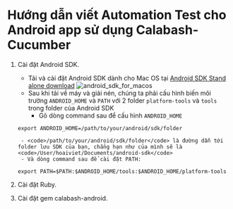 # Hướng dẫn viết Automation Test cho Android app sử dụng Calabash-Cucumber

1. Cài đặt Android SDK. 
    - Tải và cài đặt Android SDK dành cho Mac OS tại [Android SDK Stand alone download](http://developer.android.com/sdk/index.html#Other)
    ![android_sdk_for_macos](http://i.imgur.com/sm5eCyE.png)
    - Sau khi tải về máy và giải nén, chúng ta phải cấu hình biến môi trường <code>ANDROID_HOME</code> và <code>PATH</code> với 2 folder <code>platform-tools</code> và <code>tools</code> trong folder của Android SDK
        - Gõ dòng command sau để cấu hình <code>ANDROID_HOME</code>
    <pre><code>export ANDROID_HOME=/path/to/your/android/sdk/folder</code></pre>
        - <code>/path/to/your/android/sdk/folder</code> là đường dẫn tới folder lưu SDK của bạn, chẳng hạn như của mình sẽ là <code>/User/hoaiviet/Documents/android-sdk</code>
	    - Và dòng command sau để cài đặt PATH:
	<pre><code>export PATH=$PATH:$ANDROID_HOME/tools:$ANDROID_HOME/platform-tools</pre></code>
	
2. Cài đặt Ruby.  
3. Cài đặt gem calabash-android.
